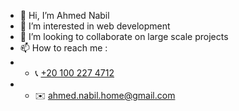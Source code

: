 - 👋 Hi, I’m Ahmed Nabil
- 👀 I’m interested in web development
- 💞️ I’m looking to collaborate on large scale projects
- 📫 How to reach me :
- - 📞 <a href="https://wa.me/+201002274712" target="_blank">+20 100 227 4712</a>
- - ✉️ ahmed.nabil.home@gmail.com


<!---
nobel-512/nobel-512 is a ✨ special ✨ repository because its `README.md` (this file) appears on your GitHub profile.
You can click the Preview link to take a look at your changes.
--->
